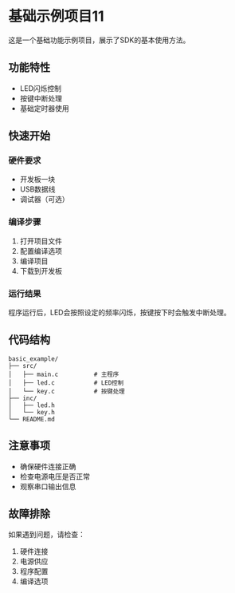 # 基础示例项目11

这是一个基础功能示例项目，展示了SDK的基本使用方法。

## 功能特性

- LED闪烁控制
- 按键中断处理
- 基础定时器使用

## 快速开始

### 硬件要求

- 开发板一块
- USB数据线
- 调试器（可选）

### 编译步骤

1. 打开项目文件
2. 配置编译选项
3. 编译项目
4. 下载到开发板

### 运行结果

程序运行后，LED会按照设定的频率闪烁，按键按下时会触发中断处理。

## 代码结构

```
basic_example/
├── src/
│   ├── main.c          # 主程序
│   ├── led.c           # LED控制
│   └── key.c           # 按键处理
├── inc/
│   ├── led.h
│   └── key.h
└── README.md
```

## 注意事项

- 确保硬件连接正确
- 检查电源电压是否正常
- 观察串口输出信息

## 故障排除

如果遇到问题，请检查：

1. 硬件连接
2. 电源供应
3. 程序配置
4. 编译选项 